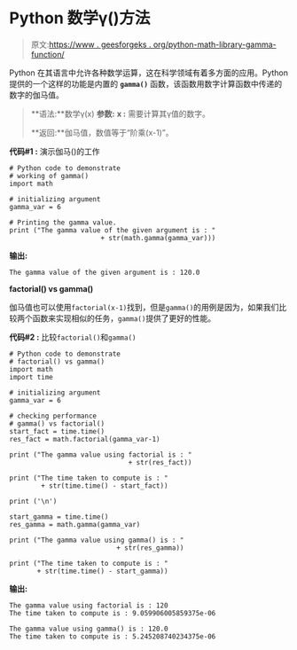 # Python 数学γ()方法

> 原文:[https://www . geesforgeks . org/python-math-library-gamma-function/](https://www.geeksforgeeks.org/python-math-library-gamma-function/)

Python 在其语言中允许各种数学运算，这在科学领域有着多方面的应用。Python 提供的一个这样的功能是内置的 **`gamma()`** 函数，该函数用数字计算函数中传递的数字的伽马值。

> **语法:**数学γ(x)
> **参数:**
> **x :** 需要计算其γ值的数字。
> 
> **返回:**伽马值，数值等于“阶乘(x-1)”。

**代码#1 :** 演示伽马()的工作

```
# Python code to demonstrate
# working of gamma()
import math

# initializing argument
gamma_var = 6

# Printing the gamma value.
print ("The gamma value of the given argument is : "
                       + str(math.gamma(gamma_var)))
```

**输出:**

```
The gamma value of the given argument is : 120.0
```

**factorial() vs gamma()**

伽马值也可以使用`factorial(x-1)`找到，但是`gamma()`的用例是因为，如果我们比较两个函数来实现相似的任务，`gamma()`提供了更好的性能。

**代码#2 :** 比较`factorial()`和`gamma()`

```
# Python code to demonstrate
# factorial() vs gamma()
import math
import time 

# initializing argument
gamma_var = 6

# checking performance 
# gamma() vs factorial()
start_fact = time.time()
res_fact = math.factorial(gamma_var-1)

print ("The gamma value using factorial is : " 
                              + str(res_fact))

print ("The time taken to compute is : "
        + str(time.time() - start_fact))

print ('\n')

start_gamma = time.time()
res_gamma = math.gamma(gamma_var)

print ("The gamma value using gamma() is : "
                           + str(res_gamma))

print ("The time taken to compute is : " 
       + str(time.time() - start_gamma))
```

**输出:**

```
The gamma value using factorial is : 120
The time taken to compute is : 9.059906005859375e-06

The gamma value using gamma() is : 120.0
The time taken to compute is : 5.245208740234375e-06

```